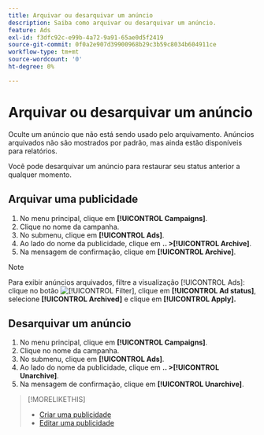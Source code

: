 ```yaml
---
title: Arquivar ou desarquivar um anúncio
description: Saiba como arquivar ou desarquivar um anúncio.
feature: Ads
exl-id: f3dfc92c-e99b-4a72-9a91-65ae0d5f2419
source-git-commit: 0f0a2e907d39900968b29c3b59c8034b604911ce
workflow-type: tm+mt
source-wordcount: '0'
ht-degree: 0%

---
```


# Arquivar ou desarquivar um anúncio

Oculte um anúncio que não está sendo usado pelo arquivamento. Anúncios arquivados não são mostrados por padrão, mas ainda estão disponíveis para relatórios.

Você pode desarquivar um anúncio para restaurar seu status anterior a qualquer momento.

## Arquivar uma publicidade

1. No menu principal, clique em **[!UICONTROL Campaigns]**.
1. Clique no nome da campanha.
1. No submenu, clique em **[!UICONTROL Ads]**.
1. Ao lado do nome da publicidade, clique em **.. >[!UICONTROL Archive]**.
1. Na mensagem de confirmação, clique em **[!UICONTROL Archive]**.

>[!NOTE]
>
>Para exibir anúncios arquivados, filtre a visualização [!UICONTROL Ads]: clique no botão ![[!UICONTROL Filter]](/help/dsp/assets/filter.png), clique em **[!UICONTROL Ad status]**, selecione **[!UICONTROL Archived]** e clique em **[!UICONTROL Apply].**

## Desarquivar um anúncio

1. No menu principal, clique em **[!UICONTROL Campaigns]**.
1. Clique no nome da campanha.
1. No submenu, clique em **[!UICONTROL Ads]**.
1. Ao lado do nome da publicidade, clique em **.. >[!UICONTROL Unarchive]**.
1. Na mensagem de confirmação, clique em **[!UICONTROL Unarchive]**.

>[!MORELIKETHIS]
>
>* [Criar uma publicidade](ad-create.md)
>* [Editar uma publicidade](ad-edit.md)

